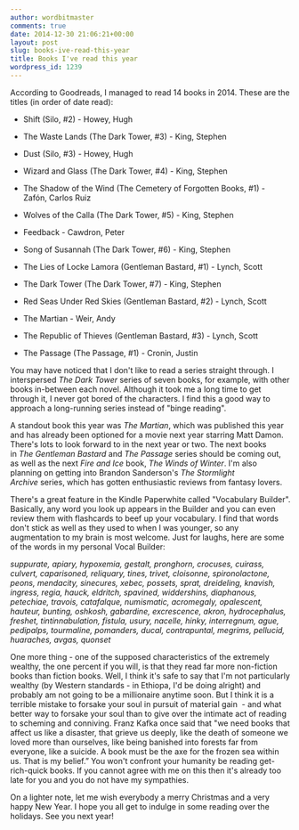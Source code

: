 ```yaml
---
author: wordbitmaster
comments: true
date: 2014-12-30 21:06:21+00:00
layout: post
slug: books-ive-read-this-year
title: Books I've read this year
wordpress_id: 1239
---
```


According to Goodreads, I managed to read 14 books in 2014. These are the titles (in order of date read):

- Shift (Silo, #2) - Howey, Hugh

- The Waste Lands (The Dark Tower, #3) - King, Stephen

- Dust (Silo, #3) - Howey, Hugh

- Wizard and Glass (The Dark Tower, #4) - King, Stephen

- The Shadow of the Wind (The Cemetery of Forgotten Books, #1) - Zafón, Carlos Ruiz

- Wolves of the Calla (The Dark Tower, #5) - King, Stephen

- Feedback - Cawdron, Peter

- Song of Susannah (The Dark Tower, #6) - King, Stephen

- The Lies of Locke Lamora (Gentleman Bastard, #1) - Lynch, Scott

- The Dark Tower (The Dark Tower, #7) - King, Stephen

- Red Seas Under Red Skies (Gentleman Bastard, #2) - Lynch, Scott

- The Martian - Weir, Andy

- The Republic of Thieves (Gentleman Bastard, #3) - Lynch, Scott

- The Passage (The Passage, #1) - Cronin, Justin

You may have noticed that I don't like to read a series straight through. I interspersed _The Dark Tower_ series of seven books, for example, with other books in-between each novel. Although it took me a long time to get through it, I never got bored of the characters. I find this a good way to approach a long-running series instead of "binge reading".

A standout book this year was _The Martian_, which was published this year and has already been optioned for a movie next year starring Matt Damon. There's lots to look forward to in the next year or two. The next books in _The Gentleman Bastard_ and _The Passage_ series should be coming out, as well as the next _Fire and Ice_ book, _The Winds of Winter_. I'm also planning on getting into Brandon Sanderson's _The Stormlight Archive_ series, which has gotten enthusiastic reviews from fantasy lovers.

There's a great feature in the Kindle Paperwhite called "Vocabulary Builder". Basically, any word you look up appears in the Builder and you can even review them with flashcards to beef up your vocabulary. I find that words don't stick as well as they used to when I was younger, so any augmentation to my brain is most welcome. Just for laughs, here are some of the words in my personal Vocal Builder:

_suppurate, apiary, hypoxemia, gestalt, pronghorn, crocuses, cuirass, culvert, caparisoned, reliquary, tines, trivet, cloisonne, spironolactone, peons, mendacity, sinecures, xebec, possets, sprat, dreideling, knavish, ingress, regia, hauck, eldritch, spavined, widdershins, diaphanous, petechiae, travois, catafalque, numismatic, acromegaly, opalescent, hauteur, bunting, oshkosh, gabardine, excrescence, akron, hydrocephalus, freshet, tintinnabulation, fistula, usury, nacelle, hinky, interregnum, ague, pedipalps, tourmaline, pomanders, ducal, contrapuntal, megrims, pellucid, huaraches, avgas, quonset_

One more thing - one of the supposed characteristics of the extremely wealthy, the one percent if you will, is that they read far more non-fiction books than fiction books. Well, I think it's safe to say that I'm not particularly wealthy (by Western standards - in Ethiopa, I'd be doing alright) and probably am not going to be a millionaire anytime soon. But I think it is a terrible mistake to forsake your soul in pursuit of material gain  - and what better way to forsake your soul than to give over the intimate act of reading to scheming and conniving. Franz Kafka once said that "we need books that affect us like a disaster, that grieve us deeply, like the death of someone we loved more than ourselves, like being banished into forests far from everyone, like a suicide. A book must be the axe for the frozen sea within us. That is my belief.” You won't confront your humanity be reading get-rich-quick books. If you cannot agree with me on this then it's already too late for you and you do not have my sympathies.

On a lighter note, let me wish everybody a merry Christmas and a very happy New Year. I hope you all get to indulge in some reading over the holidays. See you next year!
